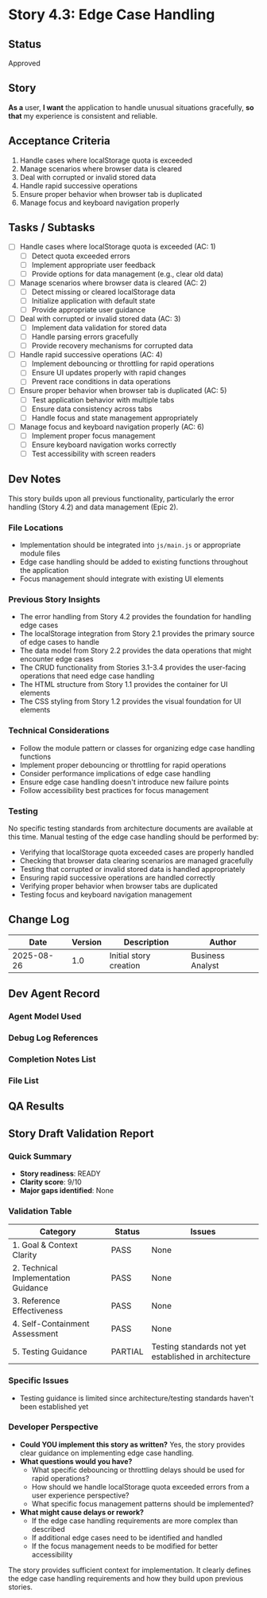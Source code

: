 # Story 4.3: Edge Case Handling

## Status
Approved

## Story
**As a** user,
**I want** the application to handle unusual situations gracefully,
**so that** my experience is consistent and reliable.

## Acceptance Criteria
1. Handle cases where localStorage quota is exceeded
2. Manage scenarios where browser data is cleared
3. Deal with corrupted or invalid stored data
4. Handle rapid successive operations
5. Ensure proper behavior when browser tab is duplicated
6. Manage focus and keyboard navigation properly

## Tasks / Subtasks
- [ ] Handle cases where localStorage quota is exceeded (AC: 1)
  - [ ] Detect quota exceeded errors
  - [ ] Implement appropriate user feedback
  - [ ] Provide options for data management (e.g., clear old data)
- [ ] Manage scenarios where browser data is cleared (AC: 2)
  - [ ] Detect missing or cleared localStorage data
  - [ ] Initialize application with default state
  - [ ] Provide appropriate user guidance
- [ ] Deal with corrupted or invalid stored data (AC: 3)
  - [ ] Implement data validation for stored data
  - [ ] Handle parsing errors gracefully
  - [ ] Provide recovery mechanisms for corrupted data
- [ ] Handle rapid successive operations (AC: 4)
  - [ ] Implement debouncing or throttling for rapid operations
  - [ ] Ensure UI updates properly with rapid changes
  - [ ] Prevent race conditions in data operations
- [ ] Ensure proper behavior when browser tab is duplicated (AC: 5)
  - [ ] Test application behavior with multiple tabs
  - [ ] Ensure data consistency across tabs
  - [ ] Handle focus and state management appropriately
- [ ] Manage focus and keyboard navigation properly (AC: 6)
  - [ ] Implement proper focus management
  - [ ] Ensure keyboard navigation works correctly
  - [ ] Test accessibility with screen readers

## Dev Notes
This story builds upon all previous functionality, particularly the error handling (Story 4.2) and data management (Epic 2).

### File Locations
- Implementation should be integrated into `js/main.js` or appropriate module files
- Edge case handling should be added to existing functions throughout the application
- Focus management should integrate with existing UI elements

### Previous Story Insights
- The error handling from Story 4.2 provides the foundation for handling edge cases
- The localStorage integration from Story 2.1 provides the primary source of edge cases to handle
- The data model from Story 2.2 provides the data operations that might encounter edge cases
- The CRUD functionality from Stories 3.1-3.4 provides the user-facing operations that need edge case handling
- The HTML structure from Story 1.1 provides the container for UI elements
- The CSS styling from Story 1.2 provides the visual foundation for UI elements

### Technical Considerations
- Follow the module pattern or classes for organizing edge case handling functions
- Implement proper debouncing or throttling for rapid operations
- Consider performance implications of edge case handling
- Ensure edge case handling doesn't introduce new failure points
- Follow accessibility best practices for focus management

### Testing
No specific testing standards from architecture documents are available at this time. Manual testing of the edge case handling should be performed by:
- Verifying that localStorage quota exceeded cases are properly handled
- Checking that browser data clearing scenarios are managed gracefully
- Testing that corrupted or invalid stored data is handled appropriately
- Ensuring rapid successive operations are handled correctly
- Verifying proper behavior when browser tabs are duplicated
- Testing focus and keyboard navigation management

## Change Log
| Date | Version | Description | Author |
|------|---------|-------------|--------|
| 2025-08-26 | 1.0 | Initial story creation | Business Analyst |

## Dev Agent Record

### Agent Model Used

### Debug Log References

### Completion Notes List

### File List

## QA Results

## Story Draft Validation Report

### Quick Summary
- **Story readiness**: READY
- **Clarity score**: 9/10
- **Major gaps identified**: None

### Validation Table

| Category                             | Status   | Issues |
| ------------------------------------ | -------- | ------ |
| 1. Goal & Context Clarity            | PASS     | None |
| 2. Technical Implementation Guidance | PASS     | None |
| 3. Reference Effectiveness           | PASS     | None |
| 4. Self-Containment Assessment       | PASS     | None |
| 5. Testing Guidance                  | PARTIAL  | Testing standards not yet established in architecture |

### Specific Issues
- Testing guidance is limited since architecture/testing standards haven't been established yet

### Developer Perspective
- **Could YOU implement this story as written?** Yes, the story provides clear guidance on implementing edge case handling.
- **What questions would you have?** 
  - What specific debouncing or throttling delays should be used for rapid operations?
  - How should we handle localStorage quota exceeded errors from a user experience perspective?
  - What specific focus management patterns should be implemented?
- **What might cause delays or rework?** 
  - If the edge case handling requirements are more complex than described
  - If additional edge cases need to be identified and handled
  - If the focus management needs to be modified for better accessibility

The story provides sufficient context for implementation. It clearly defines the edge case handling requirements and how they build upon previous stories.